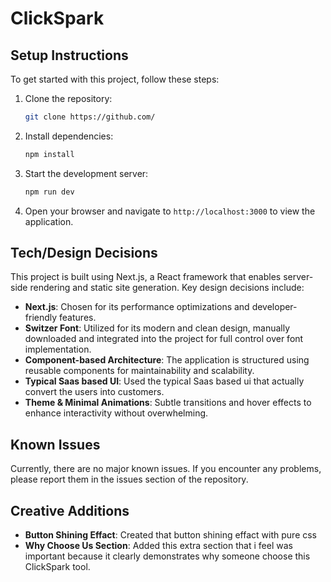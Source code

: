 # ClickSpark

## Setup Instructions

To get started with this project, follow these steps:

1. Clone the repository:
   ```bash
   git clone https://github.com/
   ```

2. Install dependencies:
   ```bash
   npm install
   ```

3. Start the development server:
   ```bash
   npm run dev
   ```

4. Open your browser and navigate to `http://localhost:3000` to view the application.

## Tech/Design Decisions

This project is built using Next.js, a React framework that enables server-side rendering and static site generation. Key design decisions include:

- **Next.js**: Chosen for its performance optimizations and developer-friendly features.
- **Switzer Font**: Utilized for its modern and clean design, manually downloaded and integrated into the project for full control over font implementation.
- **Component-based Architecture**: The application is structured using reusable components for maintainability and scalability.
- **Typical Saas based UI**: Used the typical Saas based ui that actually convert the users into customers.
- **Theme & Minimal Animations**: Subtle transitions and hover effects to enhance interactivity without overwhelming.

## Known Issues

Currently, there are no major known issues. If you encounter any problems, please report them in the issues section of the repository.

## Creative Additions

- **Button Shining Effact**: Created that button shining effact with pure css
- **Why Choose Us Section**:  Added this extra section that i feel was important because it clearly demonstrates why someone choose this ClickSpark tool.